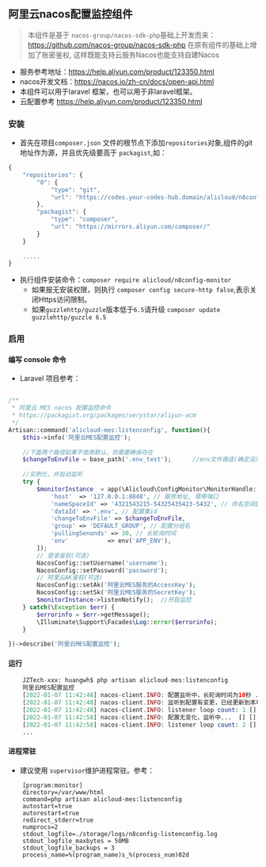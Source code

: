 ## 阿里云nacos配置监控组件
> 本组件是基于 `nacos-group/nacos-sdk-php`基础上开发而来： https://github.com/nacos-group/nacos-sdk-php 
> 在原有组件的基础上增加了账密鉴权, 这样既能支持云服务Nacos也能支持自建Nacos

* 服务参考地址：https://help.aliyun.com/product/123350.html
* nacos开发文档：https://nacos.io/zh-cn/docs/open-api.html
* 本组件可以用于laravel 框架，也可以用于非laravel框架。
* 云配置参考 https://help.aliyun.com/product/123350.html

### 安装
* 首先在项目`composer.json` 文件的根节点下添加`repositories`对象,组件的git地址作为源，并且优先级要高于 `packagist`,如：
```javascript
{
    "repositories": {
        "0": {
            "type": "git",
            "url": "https://codes.your-codes-hub.domain/alicloud/n8config-monitor.git"  //您的私有代码库
        },   
        "packagist": {
            "type": "composer",
            "url": "https://mirrors.aliyun.com/composer/"
        }
    }
    
    .....
}
```

* 执行组件安装命令：`composer require alicloud/n8config-monitor`
    * 如果报无安装权限，则执行 `composer config secure-http false`,表示关闭Https访问限制。
    * 如果`guzzlehttp/guzzle`版本低于`6.5`请升级 `composer update guzzlehttp/guzzle 6.5`

### 启用
    
#### 编写 console 命令
* Laravel 项目参考：
```PHP

/**
 * 阿里云 MES nacos 配置监控命令
 * https://packagist.org/packages/verystar/aliyun-acm
 */
Artisan::command('alicloud-mes:listenconfig', function(){
    $this->info('阿里云MES配置监控');
    
    //下面两个路径如果不使用默认，则需要确保存在
    $changeToEnvFile = base_path('.env_test');      //env文件路径(确定没问题后修改为 .env)
    
    //实例化，并启动监听
    try {
        $monitorInstance  = app(\Alicloud\ConfigMonitor\MonitorHandle::class, [
            'host'  => '127.0.0.1:8848', // 服务地址, 需带端口
            'nameSpaceId' => '4321543215-54325435423-5432', // 命名空间ID
            'dataId' => '.env', // 配置集id
            'changeToEnvFile' => $changeToEnvFile,
            'group' => 'DEFAULT_GROUP', // 配置分组名
            'pullingSenonds' => 30, // 长轮询时间
            'env'           => env('APP_ENV'),
        ]);
        // 登录鉴权(可选)
        NacosConfig::setUsername('username');
        NacosConfig::setPassword('password');
        // 阿里云AK鉴权(可选)
        NacosConfig::setAk('阿里云MES服务的AccessKey');
        NacosConfig::setSk('阿里云MES服务的SecretKey');
        $monitorInstance->listenNotify();  //开启监控
    } catch(\Exception $err) {
        $errorinfo = $err->getMessage();
        \Illuminate\Support\Facades\Log::error($errorinfo);
    }
    
})->describe('阿里云MES配置监控');


```

#### 运行
```PHP
    JZTech-xxx: huangwh$ php artisan alicloud-mes:listenconfig
    阿里云MES配置监控
    [2022-01-07 11:42:48] nacos-client.INFO: 配置监听中，长轮询时间为10秒 ...   [] []
    [2022-01-07 11:42:48] nacos-client.INFO: 监听到配置有变更，已经更新到本地ENV文件...   [] []
    [2022-01-07 11:42:48] nacos-client.INFO: listener loop count: 1 [] []
    [2022-01-07 11:42:58] nacos-client.INFO: 配置无变化，监听中...  [] []
    [2022-01-07 11:42:58] nacos-client.INFO: listener loop count: 2 [] []
    ...
```

#### 进程常驻
* 建议使用 `supervisor`维护进程常驻。参考：
```$xslt
    [program:monitor]
    directory=/var/www/html
    command=php artisan alicloud-mes:listenconfig
    autostart=true
    autorestart=true
    redirect_stderr=true
    numprocs=2
    stdout_logfile=./storage/logs/n8config-listenconfig.log
    stdout_logfile_maxbytes = 50MB
    stdout_logfile_backups = 3
    process_name=%(program_name)s_%(process_num)02d

```

